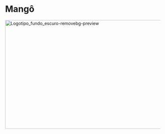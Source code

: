 # Mangô
<img width="707" height="353" alt="Logotipo_fundo_escuro-removebg-preview" src="https://github.com/user-attachments/assets/c454090e-97d0-435d-af7b-e1238a637386" />
